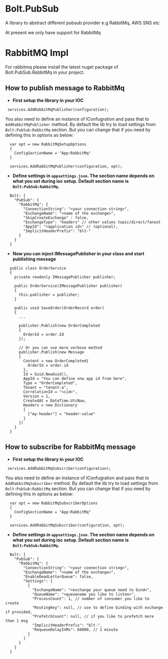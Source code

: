 # Bolt.PubSub

A library to abstract different pubsub provider e.g RabbitMq, AWS SNS etc

At present we only have support for RabbitMq

# RabbitMQ Impl

For rabbitmq please install the latest nuget package of Bolt.PubSub.RabbitMq in your project.

## How to publish message to RabbitMq

- **First setup the library in your IOC**


 ```
  services.AddRabbitMqPublisher(configuration);
 ```

You also need to define an instance of IConfugration and pass that to `AddRabbitMqPublisher` method. By default the lib try to load settings from `Bolt:PubSub:RabbitMq` section. But you can change that if you need by defining this in options as below:

```
  var opt = new RabbitMqSetupOptions
  {
    ConfigSectionName = "App:RabbitMq"
  }

  services.AddRabbitMqPublisher(configuration, opt);
```

- **Define settings in `appsettings.json`. The section name depends on what you set during ioc setup. Default section name is `Bolt:PubSub:RabbitMq`.**

```
  Bolt: {
    "PubSub": {
      "RabbitMq": {
        "ConnectionString": "<your connection string>",
        "ExchangeName": "<name of the exchange>",
        "SkipCreateExchange" : false,
        "ExchangeType": "headers" // other values topic/direct/fanout
        "AppId": "<application id>" // (optional),
        "ImplicitHeaderPrefix": "blt-"
      }
    }
  }
```
  - **Now you can inject IMessagePublisher in your class and start publishing message**

```
  public class OrderService
  {
    private readonly IMessagePublisher publisher;

    public OrderService(IMessagePublisher publisher)
    {
      this.publisher = publisher;
    }

    public void SaveOrder(OrderRecord order)
    {
      ...

      publisher.Publish(new OrderCompleted
      {
        OrderId = order.Id
      });

      // Or you can use more verbose method
      publisher.Publish(new Message
      {
        Content = new OrderCompleted{
          OrderId = order.id
        },
        Id = Guid.NewGuid(),
        AppId = "You can define onw app id from here",
        Type = "OrderCompleted",
        Tenant = "tenant-a",
        CorrelationId = "<cid>",
        Version = 1,
        CreatedAt = DateTime.UtcNow,
        Headers = new Dictionary
        {
          ["my-header"] = "header-value"
        }
      })
    }
  }
```
## How to subscribe for RabbitMq message

- **First setup the library in your IOC**


 ```
  services.AddRabbitMqSubscriber(configuration);
 ```

You also need to define an instance of IConfugration and pass that to `AddRabbitMqSubscriber` method. By default the lib try to load settings from `Bolt:PubSub:RabbitMq` section. But you can change that if you need by defining this in options as below:

```
  var opt = new RabbitMqSubscriberOptions
  {
    ConfigSectionName = "App:RabbitMq"
  }

  services.AddRabbitMqSubscriber(configuration, opt);
```

- **Define settings in `appsettings.json`. The section name depends on what you set during ioc setup. Default section name is `Bolt:PubSub:RabbitMq`.**

```
  Bolt: {
    "PubSub": {
      "RabbitMq": {
        "ConnectionString": "<your connection string>",
        "ExchangeName": "<name of the exchange>",
        "EnableDeadLetterQueue": false,
        "Settings": [
          {
            "ExchangeName": "<exchange your queue need to bind>",
            "QueueName": "<queuename you like to listen>",
            "ProcessCount": 1, // number of consumer you like to create
            "RoutingKey": null, // use to define binding with exchange if provided,
            "PrefetchCount": null, // if you like to prefetch more than 1 msg
            "ImplicitHeaderPrefix": "blt-",
            "RequeueDelayInMs": 60000, // 1 minute
          }
        ]
      }
    }
  }
```